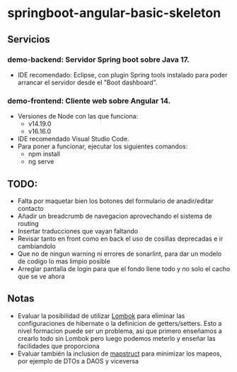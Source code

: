 # springboot-angular-basic-skeleton

## Servicios
### demo-backend: Servidor Spring boot sobre Java 17. 
- IDE recomendado: Eclipse, con plugin Spring tools instalado para poder arrancar el servidor desde el "Boot dashboard". 

### demo-frontend: Cliente web sobre Angular 14. 
- Versiones de Node con las que funciona: 
  - v14.19.0
  - v16.16.0
- IDE recomendado Visual Studio Code.
- Para poner a funcionar, ejecutar los siguientes comandos:
	- npm install
	- ng serve

## TODO:

- Falta por maquetar bien los botones del formulario de anadir/editar contacto
- Añadir un breadcrumb de navegacion aprovechando el sistema de routing
- Insertar traducciones que vayan faltando
- Revisar tanto en front como en back el uso de cosillas deprecadas e ir cambiandolo
- Que no de ningun warning ni errores de sonarlint, para dar un modelo de codigo lo mas limpio posible
- Arreglar pantalla de login para que el fondo llene todo y no solo el cacho que se ve ahora

## Notas

- Evaluar la posibilidad de utilizar [Lombok](https://projectlombok.org/) para eliminar las configuraciones de hibernate o la definicion de getters/setters. Esto a nivel formacion puede ser un problema, asi que primero enseñamos a crearlo todo sin Lombok pero luego podemos meterlo y enseñar las facilidades que proporciona
- Evaluar también la inclusion de [mapstruct](https://mapstruct.org/) para minimizar los mapeos, por ejemplo de DTOs a DAOS y viceversa
